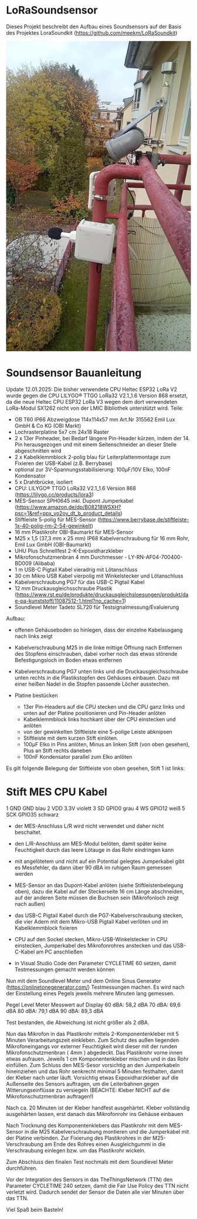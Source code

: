 # LoRaSoundsensor

Dieses Projekt beschreibt den Aufbau eines Soundsensors auf der Basis des Projektes LoraSoundkit (https://github.com/meekm/LoRaSoundkit)

![alt text](https://github.com/CargoBikoMeter/LoRaSoundsensor/blob/main/AKIOT-Soundsensor--Balkon-02.jpeg)

Soundsensor Bauanleitung
========================
Update 12.01.2025: Die bisher verwendete CPU Heltec ESP32 LoRa V2 wurde gegen die CPU LILYGO® TTGO LoRa32 V2.1_1.6 Version 868 ersetzt, da die neue Heltec CPU ESP32 LoRa V3 wegen dem dort verwendeten LoRa-Modul SX1262 nicht von der LMIC Bibliothek unterstützt wird.
Teile:
- OB T60 IP66 Abzweigdose 114x114x57 mm Art.Nr 315562 Emil Lux GmbH & Co KG (OBI Markt)
- Lochrasterplatine 5x7 cm 24x18 Raster
- 2 x 13er Pinheader, bei Bedarf längere Pin-Header kürzen, indem der 14. Pin herausgezogen und mit einem Seitenschneider an dieser Stelle abgeschnitten wird
- 2 x Kabelklemmblock 2-polig blau für Leiterplattenmontage zum Fixieren der USB-Kabel (z.B. Berrybase)
- optional zur 3V-Spannungsstabilisierung: 100µF/10V Elko, 100nF Kondensator
- 5 x Drahtbrücke, isoliert
- CPU: LILYGO® TTGO LoRa32 V2.1_1.6 Version 868 (https://lilygo.cc/products/lora3)
- MES-Sensor SPH0645 inkl. Dupont Jumperkabel (https://www.amazon.de/dp/B08218WSXH?psc=1&ref=ppx_yo2ov_dt_b_product_details)
- Stiftleiste 5-polig für MES-Sensor (https://www.berrybase.de/stiftleiste-1x-40-polig-rm-2-54-gewinkelt)
- 16 mm Plastikrohr OBI-Baumarkt für MES-Sensor 
- M25 x 1,5 (37,3 mm x 25 mm) IP68 Kabelverschraubung für 16 mm Rohr, Emil Lux GmbH (OBI-Baumarkt)
- UHU Plus Schnellfest 2-K-Expoxidharzkleber
- Mikrofonschutzmenbran 4 mm Durchmesser - LY-RN-AF04-700400-BD009 (Alibaba)
- 1 m USB-C Pigtail Kabel vieradrig mit Lötanschluss
- 30 cm Mikro USB Kabel vierpolig mit Winkelstecker und Lötanschluss
- Kabelverschraubung PG7 für das USB-C Pigtail Kabel
- 12 mm Druckausgleichsschraube Plastik (https://www.rst.eu/de/produkte/druckausgleichsloesungen/produkt/dae-pa-kunststoff/11087512-1.html?no_cache=1)
- Soundlevel Meter Tadeto SL720 für Testsignalmessung/Evaluierung

Aufbau:
- offenen Gehäuseboden so hinlegen, dass der einzelne Kabelausgang nach links zeigt
- Kabelverschraubung M25 in die linke mittige Öffnung nach Entfernen des Stopfens einschrauben, dabei vorher noch das etwas störende Befestigungsloch im Boden etwas entfernen
- Kabelverschraubung PG7 unten links und die Druckausgleichsschraube unten rechts in die Plastikstopfen des Gehäuses einbauen. Dazu mit einer heißen Nadel in die Stopfen passende Löcher ausstechen.

- Platine bestücken
  - 13er Pin-Headers auf die CPU stecken und die CPU ganz links und unten auf der Platine positionieren und Pin-Header anlöten
  - Kabelklemmblock links hochkant über der CPU einstecken und anlöten
  - von der gewinkelten Stiftleiste eine 5-polige Leiste abknipsen
  - Stiftleiste mit dem kurzen Stift einlöten.
  - 100µF Elko in Pins anlöten, Minus an linken Stift (von oben gesehen), Plus an Stift rechts daneben
  - 100nF Kondensator parallel zum Elko anlöten

Es gilt folgende Belegung der Stiftleiste von oben gesehen, Stift 1 ist links:

Stift  MES  CPU      Kabel
====================================
1      GND  GND      blau
2      VDD  3.3V     violett
3      SD   GPIO0    grau 
4      WS   GPIO12   weiß
5      SCK  GPIO35   schwarz

- der MES-Anschluss L/R wird nicht verwendet und daher nicht beschaltet.
- den L/R-Anschluss am MES-Modul belöten, damit später keine Feuchtigkeit durch das leere Lötauge in das Rohr eindringen kann
- mit angelötetem und nicht auf ein Potential gelegtes Jumperkabel gibt es Messfehler, da dann über 90 dBA im ruhigen Raum gemessen werden
- MES-Sensor an das Dupont-Kabel anlöten (siehe Stiftleistenbelegung oben), dazu die Kabel auf der Steckerseite 16 cm Länge abschneiden, auf der anderen Seite müssen die Buchsen sein (Mikrofonloch zeigt nach außen)

- das USB-C Pigtail Kabel durch die PG7-Kabelverschraubung stecken, die vier Adern mit dem Mikro-USB Pigtail Kabel verlöten und im Kabelklemmblock fixieren
- CPU auf den Sockel stecken, Mikro-USB-Winkelstecker in CPU einstecken, Jumperkabel des Mikrofonrohres anstecken und das USB-C-Kabel am PC anschließen
- in Visual Studio Code den Parameter CYCLETIME 60 setzen, damit Testmessungen gemacht werden können

Nun mit dem Soundlevel Meter und dem Online Sinus Generator (https://onlinetonegenerator.com/) Testmessungen machen.
Es wird nach der Einstellung eines Pegels jeweils mehrere Minuten lang gemessen.

Pegel Level Meter       Messwert auf Display
60 dBA:                   58,2 dBA
70 dBA:                   69,6 dBA
80 dBA:                   79,1 dBA
90 dBA:                   89,3 dBA

Test bestanden, die Abweichung ist nicht größer als 2 dBA.

Nun das Mikrofon in das Plastikrohr mittels 2-Komponentenkleber mit 5 Minuten Verarbeitungszeit einkleben. Zum Schutz des außen liegenden Mikrofoneingangs vor externer Feuchtigkeit wird dieser mit der runden Mikrofonschutzmenbran ( 4mm ) abgedeckt. Das Plastikrohr vorne innen etwas aufrauen. Jeweils 1 cm Komponentenkleber mischen und in das Rohr einfüllen. Zum Schluss den MES-Sesor vorsichtig an den Jumperkabeln hineinziehen und das Rohr senkrecht minimal 5 Minuten festhalten, damit der Kleber nach unter läuft. Vorsichtig etwas Expoxidharzkleber auf die Außenseite des Sensors auftragen, um die Leiterbahnen gegen Witterungseinflüsse zu versiegeln (BEACHTE: Kleber NICHT auf die Mikrofonschutzmenbran auftragen!)

Nach ca. 20 Minuten ist der Kleber handfest ausgehärtet. Kleber vollständig ausgehärten lassen, erst danach das Mikrofonrohr ins Gehäuse einbauen
  
Nach Trocknung des Komponentenklebers das Plastikrohr mit dem MES-Sensor in die M25 Kabelverschraubung montieren und die Jumperkabel mit der Platine verbinden. Zur Fixierung des Plastikrohres in der M25-Verschraubung am Ende des Rohres einen Ausgleichgummi in die Verschraubung einlegen bzw. um das Plastikrohr wickeln.

Zum Abschluss den finalen Test nochmals mit dem Soundlevel Meter durchführen.

Vor der Integration des Sensors in das TheThingsNetwork (TTN) den Parameter CYCLETIME 240 setzen, damit die Fair Use Policy des TTN nicht verletzt wird. Dadurch sendet der Sensor die Daten alle vier Minuten über das TTN. 

Viel Spaß beim Basteln!


